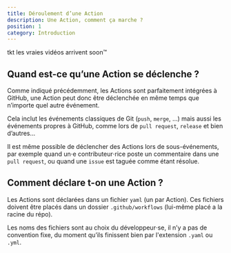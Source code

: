 ```yaml
---
title: Déroulement d’une Action
description: Une Action, comment ça marche ?
position: 1
category: Introduction
---
```


<alert>
    tkt les vraies vidéos arrivent soon™
</alert>

<tuto-video :link="'https://www.youtube-nocookie.com/embed/dQw4w9WgXcQ'" :title="'Rick Astley - Never Gonna Give You Up'"></tuto-video>

## Quand est-ce qu’une Action se déclenche ?

Comme indiqué précédemment, les Actions sont parfaitement intégrées à GitHub, une Action peut donc être déclenchée en même temps que n’importe quel autre événement.

Cela inclut les événements classiques de Git (`push`, `merge`, …) mais aussi les événements propres à GitHub, comme lors de `pull request`, `release` et bien d’autres…

Il est même possible de déclencher des Actions lors de sous-événements, par exemple quand un⋅e contributeur⋅rice poste un commentaire dans une `pull request`, ou quand une `issue` est taguée comme étant résolue.

## Comment déclare t-on une Action ?

Les Actions sont déclarées dans un fichier `yaml` (un par Action). Ces fichiers doivent être placés dans un dossier `.github/workflows` (lui-même placé a la racine du répo).

Les noms des fichiers sont au choix du développeur⋅se, il n’y a pas de convention fixe, du moment qu’ils finissent bien par l'extension `.yaml` ou `.yml`.
